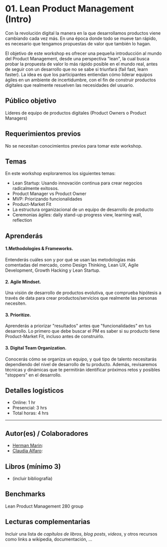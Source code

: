 # 01. Lean Product Management (Intro)

Con la revolución digital la manera en la que desarrollamos productos viene cambiando cada vez más. En una época donde todo se mueve tan rápido, es necesario que tengamos propuestas de valor que también lo hagan. 

El objetivo de este workshop es ofrecer una pequeña introducción al mundo del Product Management, desde una perspectiva "lean", la cual busca probar la propuesta de valor lo más rápido posible en el mundo real, antes de seguir con un desarrollo que no se sabe si triunfará (fail fast, learn faster).  La idea es que los participantes entiendan cómo liderar equipos ágiles en un ambiente de incertidumbre, con el fin de construir productos digitales que realmente resuelven las necesidades del usuario.


## Público objetivo

Líderes de equipo de productos digitales (Product Owners o Product Managers)


## Requerimientos previos

No se necesitan conocimientos previos para tomar este workshop.


## Temas

En este workshop exploraremos los siguientes temas:

- Lean Startup: Usando innovación continua para crear negocios radicalmente exitosos.
- Product Manager vs Product Owner
- MVP: Priorizando funcionalidades
- Product-Market Fit
- La estructura organizacional de un equipo de desarrollo de producto
- Ceremonias ágiles: daily stand-up progress view, learning wall, reflection


## Aprenderás

#### 1.Methodologies & Frameworks. 
Entenderás cuáles son y por qué se usan las metodologías más comentadas del mercado, como Design Thinking, Lean UX, Agile Development, Growth Hacking y Lean Startup.
#### 2. Agile Mindset. 
Una visión de desarrollo de productos evolutiva, que comprueba hipótesis a través de data para crear productos/servicios que realmente las personas necesiten.
#### 3. Prioritize. 
Aprenderás a priorizar "resultados" antes que "funcionalidades" en tus desarrollo. Lo primero que debe buscar el PM es saber si su producto tiene Product-Market Fit, incluso antes de construirlo.
#### 3. Digital Team Organization. 
Conocerás cómo se organiza un equipo, y qué tipo de talento necesitarás dependiendo del nivel de desarrollo de tu producto. Además, revisaremos técnicas y dinámicas que te permitirán identificar próximos retos y posibles "stoppers" en el desarrollo.     


## Detalles logísticos

* Online: 1 hr 
* Presencial: 3 hrs
* Total horas: 4 hrs

***

## Autor(es) / Colaboradores

* [Herman Marin](https://www.linkedin.com/in/herman-marin/):
* [Claudia Alfaro](https://www.linkedin.com/in/claudiaalfaro/):

## Libros (mínimo 3)

- (incluir bibliografía)

## Benchmarks

Lean Product Management 280 group

## Lecturas complementarias

Incluir una lista de _capítulos de libros_, _blog posts_, _videos_, y otros
recursos como links a wikipedia, documentación, ...
